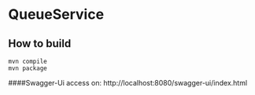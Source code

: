 # QueueService
## How to build
```shell
mvn compile
mvn package
```
####Swagger-Ui access on:
http://localhost:8080/swagger-ui/index.html